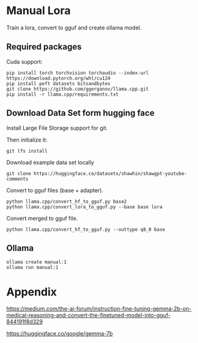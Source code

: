 # Manual Lora 

Train a lora, convert to gguf and create ollama model.


## Required packages

Cuda support:

```shell
pip install torch torchvision torchaudio --index-url https://download.pytorch.org/whl/cu124
pip install peft datasets bitsandbytes
git clone https://github.com/ggerganov/llama.cpp.git
pip install -r llama.cpp/requirements.txt
```

## Download Data Set form hugging face

Install Large File Storage support for git.

Then initialize it:
```shell
git lfs install
```

Download example data set locally

```shell
git clone https://huggingface.co/datasets/shawhin/shawgpt-youtube-comments
```

Convert to gguf files (base + adapter).

```shell
python llama.cpp/convert_hf_to_gguf.py base2
python llama.cpp/convert_lora_to_gguf.py --base base lora
```

Convert merged to gguf file.

```shell
python llama.cpp/convert_hf_to_gguf.py --outtype q8_0 base
```

## Ollama

```shell
ollama create manual:1
ollama run manual:1
```

# Appendix

https://medium.com/the-ai-forum/instruction-fine-tuning-gemma-2b-on-medical-reasoning-and-convert-the-finetuned-model-into-gguf-844191f8d329

https://huggingface.co/google/gemma-7b